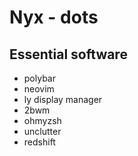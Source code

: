 # Nyx - dots

## Essential software
- polybar
- neovim
- ly display manager
- 2bwm
- ohmyzsh
- unclutter
- redshift
